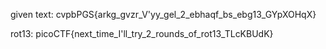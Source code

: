 given text:
cvpbPGS{arkg_gvzr_V'yy_gel_2_ebhaqf_bs_ebg13_GYpXOHqX}


rot13:
picoCTF{next_time_I'll_try_2_rounds_of_rot13_TLcKBUdK}
